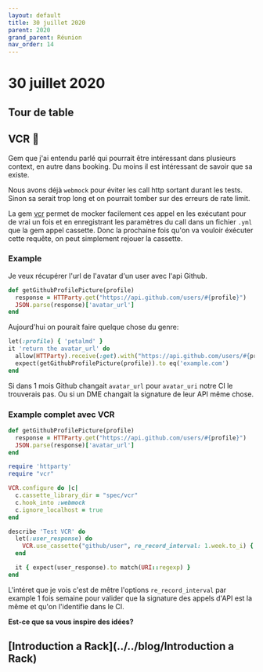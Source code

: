 ```yaml
---
layout: default
title: 30 juillet 2020
parent: 2020
grand_parent: Réunion
nav_order: 14
---
```


# 30 juillet 2020

## Tour de table

## VCR 📼

Gem que j'ai entendu parlé qui pourrait être intéressant dans plusieurs context, en autre dans booking.
Du moins il est intéressant de savoir que sa existe.

Nous avons déjà `webmock` pour éviter les call http sortant durant les tests. Sinon sa
serait trop long et on pourrait tomber sur des erreurs de rate limit.

La gem [vcr](https://github.com/vcr/vcr) permet de mocker facilement ces appel
en les exécutant pour de vrai un fois et en enregistrant les paramètres du call dans un fichier 
 `.yml` que la gem appel cassette. Donc la prochaine fois qu'on va vouloir éxécuter cette requête,
 on peut simplement rejouer la cassette.

### Example

Je veux récupérer l'url de l'avatar d'un user avec l'api Github.

```ruby
def getGithubProfilePicture(profile)
  response = HTTParty.get("https://api.github.com/users/#{profile}")
  JSON.parse(response)['avatar_url']
end
```

Aujourd'hui on pourait faire quelque chose du genre:

```ruby
let(:profile) { 'petalmd' }
it 'return the avatar_url' do
  allow(HTTParty).receive(:get).with("https://api.github.com/users/#{profile}") { {'avatar_url' => 'example.com'}.to_json }
  expect(getGithubProfilePicture(profile)).to eq('example.com')
end
```

Si dans 1 mois Github changait `avatar_url` pour `avatar_uri` notre CI le trouverais pas.
Ou si un DME changait la signature de leur API même chose.

### Example complet avec VCR

```ruby
def getGithubProfilePicture(profile)
  response = HTTParty.get("https://api.github.com/users/#{profile}")
  JSON.parse(response)['avatar_url']
end

require 'httparty'
require "vcr"

VCR.configure do |c|
  c.cassette_library_dir = "spec/vcr"
  c.hook_into :webmock
  c.ignore_localhost = true
end

describe 'Test VCR' do
  let(:user_response) do
    VCR.use_cassette("github/user", re_record_interval: 1.week.to_i) { getGithubProfilePicture('petalmd') }
  end

  it { expect(user_response).to match(URI::regexp) }
end
```

L'intéret que je vois c'est de mêtre l'options `re_record_interval` par example 
1 fois semaine pour valider que la signature des appels d'API est la même et qu'on
l'identifie dans le CI.

**Est-ce que sa vous inspire des idées?**

## [Introduction a Rack](../../blog/Introduction a Rack)
